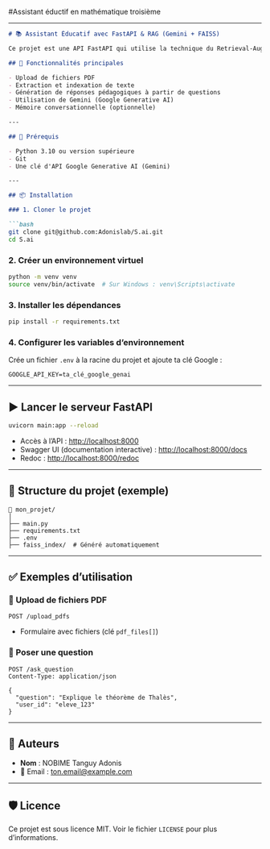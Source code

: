 #Assistant éductif en mathématique troisième

---

````markdown
# 📚 Assistant Éducatif avec FastAPI & RAG (Gemini + FAISS)

Ce projet est une API FastAPI qui utilise la technique du Retrieval-Augmented Generation (RAG) avec les modèles Gemini (Google Generative AI), FAISS pour l'indexation, et PyPDF2 pour l'analyse de documents PDF. Il est conçu pour répondre à des questions pédagogiques en se basant sur des documents uploadés.

## 🚀 Fonctionnalités principales

- Upload de fichiers PDF
- Extraction et indexation de texte
- Génération de réponses pédagogiques à partir de questions
- Utilisation de Gemini (Google Generative AI)
- Mémoire conversationnelle (optionnelle)

---

## 🧰 Prérequis

- Python 3.10 ou version supérieure
- Git
- Une clé d'API Google Generative AI (Gemini)

---

## 📦 Installation

### 1. Cloner le projet

```bash
git clone git@github.com:Adonislab/S.ai.git
cd S.ai

````


### 2. Créer un environnement virtuel

```bash
python -m venv venv
source venv/bin/activate  # Sur Windows : venv\Scripts\activate
```

### 3. Installer les dépendances

```bash
pip install -r requirements.txt
```

### 4. Configurer les variables d’environnement

Crée un fichier `.env` à la racine du projet et ajoute ta clé Google :

```env
GOOGLE_API_KEY=ta_clé_google_genai
```

---

## ▶️ Lancer le serveur FastAPI

```bash
uvicorn main:app --reload
```

* Accès à l’API : [http://localhost:8000](http://localhost:8000)
* Swagger UI (documentation interactive) : [http://localhost:8000/docs](http://localhost:8000/docs)
* Redoc : [http://localhost:8000/redoc](http://localhost:8000/redoc)

---

## 📂 Structure du projet (exemple)

```
📁 mon_projet/
│
├── main.py
├── requirements.txt
├── .env
├── faiss_index/  # Généré automatiquement
```

---

## ✅ Exemples d’utilisation

### 🔸 Upload de fichiers PDF

```
POST /upload_pdfs
```

* Formulaire avec fichiers (clé `pdf_files[]`)

### 🔸 Poser une question

```
POST /ask_question
Content-Type: application/json

{
  "question": "Explique le théorème de Thalès",
  "user_id": "eleve_123"
}
```

---

## 🧠 Auteurs

* **Nom** : NOBIME Tanguy Adonis
* 📧 Email : [ton.email@example.com](mailto:nobimetanguy19@gmail.com)

---

## 🛡️ Licence

Ce projet est sous licence MIT. Voir le fichier `LICENSE` pour plus d’informations.

